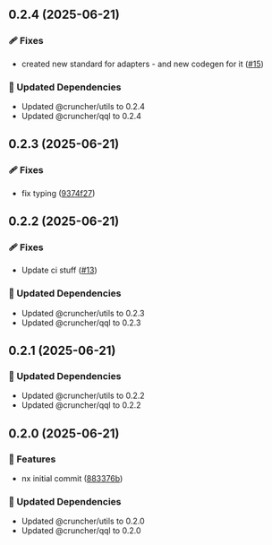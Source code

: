 ## 0.2.4 (2025-06-21)

### 🩹 Fixes

- created new standard for adapters - and new codegen for it ([#15](https://github.com/IamShobe/cruncher/pull/15))

### 🧱 Updated Dependencies

- Updated @cruncher/utils to 0.2.4
- Updated @cruncher/qql to 0.2.4

## 0.2.3 (2025-06-21)

### 🩹 Fixes

- fix typing ([9374f27](https://github.com/IamShobe/cruncher/commit/9374f27))

## 0.2.2 (2025-06-21)

### 🩹 Fixes

- Update ci stuff ([#13](https://github.com/IamShobe/cruncher/pull/13))

### 🧱 Updated Dependencies

- Updated @cruncher/utils to 0.2.3
- Updated @cruncher/qql to 0.2.3

## 0.2.1 (2025-06-21)

### 🧱 Updated Dependencies

- Updated @cruncher/utils to 0.2.2
- Updated @cruncher/qql to 0.2.2

## 0.2.0 (2025-06-21)

### 🚀 Features

- nx initial commit ([883376b](https://github.com/IamShobe/cruncher/commit/883376b))

### 🧱 Updated Dependencies

- Updated @cruncher/utils to 0.2.0
- Updated @cruncher/qql to 0.2.0